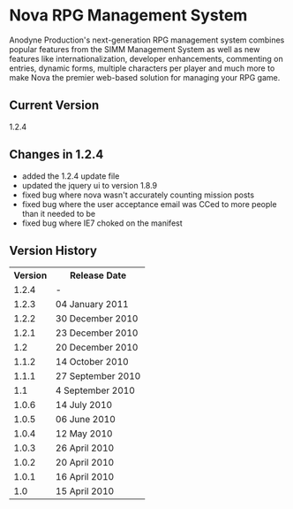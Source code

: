 # Nova RPG Management System

Anodyne Production's next-generation RPG management system combines popular features from the SIMM Management System as well as new features like internationalization, developer enhancements, commenting on entries, dynamic forms, multiple characters per player and much more to make Nova the premier web-based solution for managing your RPG game.

## Current Version

1.2.4

## Changes in 1.2.4

* added the 1.2.4 update file
* updated the jquery ui to version 1.8.9
* fixed bug where nova wasn't accurately counting mission posts
* fixed bug where the user acceptance email was CCed to more people than it needed to be
* fixed bug where IE7 choked on the manifest

## Version History

<table>
	<tr>
		<th>Version</th><th>Release Date</th>
	</tr>
	<tr>
		<td>1.2.4</td><td>-</td>
	</tr>
	<tr>
		<td>1.2.3</td><td>04 January 2011</td>
	</tr>
	<tr>
		<td>1.2.2</td><td>30 December 2010</td>
	</tr>
	<tr>
		<td>1.2.1</td><td>23 December 2010</td>
	</tr>
	<tr>
		<td>1.2</td><td>20 December 2010</td>
	</tr>
	<tr>
		<td>1.1.2</td><td>14 October 2010</td>
	</tr>
	<tr>
		<td>1.1.1</td><td>27 September 2010</td>
	</tr>
	<tr>
		<td>1.1</td><td>4 September 2010</td>
	</tr>
	<tr>
		<td>1.0.6</td><td>14 July 2010</td>
	</tr>
	<tr>
		<td>1.0.5</td><td>06 June 2010</td>
	</tr>
	<tr>
		<td>1.0.4</td><td>12 May 2010</td>
	</tr>
	<tr>
		<td>1.0.3</td><td>26 April 2010</td>
	</tr>
	<tr>
		<td>1.0.2</td><td>20 April 2010</td>
	</tr>
	<tr>
		<td>1.0.1</td><td>16 April 2010</td>
	</tr>
	<tr>
		<td>1.0</td><td>15 April 2010</td>
	</tr>
</table>